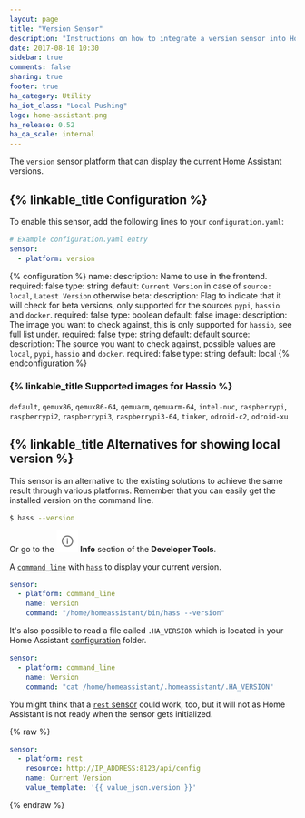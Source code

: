 ```yaml
---
layout: page
title: "Version Sensor"
description: "Instructions on how to integrate a version sensor into Home Assistant."
date: 2017-08-10 10:30
sidebar: true
comments: false
sharing: true
footer: true
ha_category: Utility
ha_iot_class: "Local Pushing"
logo: home-assistant.png
ha_release: 0.52
ha_qa_scale: internal
---
```


The `version` sensor platform that can display the current Home Assistant versions.

## {% linkable_title Configuration %}

To enable this sensor, add the following lines to your `configuration.yaml`:

```yaml
# Example configuration.yaml entry
sensor:
  - platform: version
```

{% configuration %}
name:
  description: Name to use in the frontend.
  required: false
  type: string
  default: `Current Version` in case of `source: local`, `Latest Version` otherwise
beta:
  description: Flag to indicate that it will check for beta versions, only supported for the sources `pypi`, `hassio` and `docker`.
  required: false
  type: boolean
  default: false
image:
  description: The image you want to check against, this is only supported for `hassio`, see full list under.
  required: false
  type: string
  default: default
source:
  description: The source you want to check against, possible values are `local`, `pypi`, `hassio` and `docker`.
  required: false
  type: string
  default: local
{% endconfiguration %}

### {% linkable_title Supported images for Hassio %}

`default`, `qemux86`, `qemux86-64`, `qemuarm`, `qemuarm-64`, `intel-nuc`, `raspberrypi`, `raspberrypi2`, `raspberrypi3`, `raspberrypi3-64`, `tinker`, `odroid-c2`, `odroid-xu`

## {% linkable_title Alternatives for showing local version %}

This sensor is an alternative to the existing solutions to achieve the same
result through various platforms.
Remember that you can easily get the installed version on the command line.

```bash
$ hass --version
```

Or go to the <img src='/images/screenshots/developer-tool-about-icon.png' alt='service developer tool icon' class="no-shadow" height="38" /> **Info** section of the **Developer Tools**.

A [`command_line`](/components/sensor.command_line/) with
[`hass`](/docs/tools/hass/) to display your current version.

```yaml
sensor:
  - platform: command_line
    name: Version
    command: "/home/homeassistant/bin/hass --version"
```

It's also possible to read a file called `.HA_VERSION` which is located in your
Home Assistant [configuration](/docs/configuration/) folder.

```yaml
sensor:
  - platform: command_line
    name: Version
    command: "cat /home/homeassistant/.homeassistant/.HA_VERSION"
```

You might think that a [`rest` sensor](/components/sensor.rest/) could work,
too,
but it will not as Home Assistant is not ready when the sensor gets initialized.

{% raw %}
```yaml
sensor:
  - platform: rest
    resource: http://IP_ADDRESS:8123/api/config
    name: Current Version
    value_template: '{{ value_json.version }}'
```
{% endraw %}
